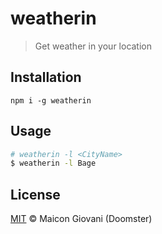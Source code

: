 # weatherin

> Get weather in your location

## Installation

```console
npm i -g weatherin
```

## Usage

```sh
# weatherin -l <CityName>
$ weatherin -l Bage
```

## License

[MIT](https://github.com/doomsterinc/licenses/blob/master/MIT-LICENSE.md) &copy; Maicon Giovani (Doomster)
